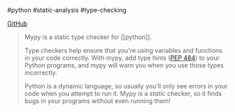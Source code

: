 #python #static-analysis #type-checking

[GitHub](https://github.com/python/mypy)

> Mypy is a static type checker for [[python]].
> 
> Type checkers help ensure that you're using variables and functions in your code correctly. With mypy, add type hints ([PEP 484](https://www.python.org/dev/peps/pep-0484/)) to your Python programs, and mypy will warn you when you use those types incorrectly.
> 
> Python is a dynamic language, so usually you'll only see errors in your code when you attempt to run it. Mypy is a _static_ checker, so it finds bugs in your programs without even running them!
